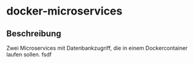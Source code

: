 # docker-microservices

## Beschreibung

Zwei Microservices mit Datenbankzugriff, die in einem Dockercontainer laufen sollen.
fsdf
